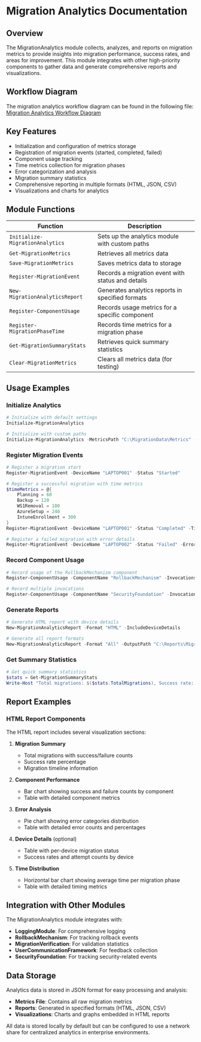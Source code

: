 # Migration Analytics Documentation

## Overview

The MigrationAnalytics module collects, analyzes, and reports on migration metrics to provide insights into migration performance, success rates, and areas for improvement. This module integrates with other high-priority components to gather data and generate comprehensive reports and visualizations.

## Workflow Diagram

The migration analytics workflow diagram can be found in the following file:
[Migration Analytics Workflow Diagram](diagrams/migration-analytics.mmd)

## Key Features

- Initialization and configuration of metrics storage
- Registration of migration events (started, completed, failed)
- Component usage tracking
- Time metrics collection for migration phases
- Error categorization and analysis
- Migration summary statistics
- Comprehensive reporting in multiple formats (HTML, JSON, CSV)
- Visualizations and charts for analytics

## Module Functions

| Function | Description |
|----------|-------------|
| `Initialize-MigrationAnalytics` | Sets up the analytics module with custom paths |
| `Get-MigrationMetrics` | Retrieves all metrics data |
| `Save-MigrationMetrics` | Saves metrics data to storage |
| `Register-MigrationEvent` | Records a migration event with status and details |
| `New-MigrationAnalyticsReport` | Generates analytics reports in specified formats |
| `Register-ComponentUsage` | Records usage metrics for a specific component |
| `Register-MigrationPhaseTime` | Records time metrics for a migration phase |
| `Get-MigrationSummaryStats` | Retrieves quick summary statistics |
| `Clear-MigrationMetrics` | Clears all metrics data (for testing) |

## Usage Examples

### Initialize Analytics

```powershell
# Initialize with default settings
Initialize-MigrationAnalytics

# Initialize with custom paths
Initialize-MigrationAnalytics -MetricsPath "C:\MigrationData\Metrics" -ReportsPath "C:\MigrationData\Reports"
```

### Register Migration Events

```powershell
# Register a migration start
Register-MigrationEvent -DeviceName "LAPTOP001" -Status "Started"

# Register a successful migration with time metrics
$timeMetrics = @{
    Planning = 60
    Backup = 120
    WS1Removal = 180
    AzureSetup = 240
    IntuneEnrollment = 300
}
Register-MigrationEvent -DeviceName "LAPTOP001" -Status "Completed" -TimeMetrics $timeMetrics

# Register a failed migration with error details
Register-MigrationEvent -DeviceName "LAPTOP002" -Status "Failed" -ErrorCategory "Network" -ErrorMessage "Failed to connect to Azure AD"
```

### Record Component Usage

```powershell
# Record usage of the RollbackMechanism component
Register-ComponentUsage -ComponentName "RollbackMechanism" -Invocations 1 -Successes 1 -Failures 0

# Record multiple invocations
Register-ComponentUsage -ComponentName "SecurityFoundation" -Invocations 5 -Successes 4 -Failures 1
```

### Generate Reports

```powershell
# Generate HTML report with device details
New-MigrationAnalyticsReport -Format "HTML" -IncludeDeviceDetails

# Generate all report formats
New-MigrationAnalyticsReport -Format "All" -OutputPath "C:\Reports\MigrationAnalytics_$(Get-Date -Format 'yyyyMMdd')"
```

### Get Summary Statistics

```powershell
# Get quick summary statistics
$stats = Get-MigrationSummaryStats
Write-Host "Total migrations: $($stats.TotalMigrations), Success rate: $($stats.SuccessRate)%"
```

## Report Examples

### HTML Report Components

The HTML report includes several visualization sections:

1. **Migration Summary**
   - Total migrations with success/failure counts
   - Success rate percentage
   - Migration timeline information

2. **Component Performance**
   - Bar chart showing success and failure counts by component
   - Table with detailed component metrics

3. **Error Analysis**
   - Pie chart showing error categories distribution
   - Table with detailed error counts and percentages

4. **Device Details** (optional)
   - Table with per-device migration status
   - Success rates and attempt counts by device

5. **Time Distribution**
   - Horizontal bar chart showing average time per migration phase
   - Table with detailed timing metrics

## Integration with Other Modules

The MigrationAnalytics module integrates with:

- **LoggingModule**: For comprehensive logging
- **RollbackMechanism**: For tracking rollback events
- **MigrationVerification**: For validation statistics
- **UserCommunicationFramework**: For feedback collection
- **SecurityFoundation**: For tracking security-related events

## Data Storage

Analytics data is stored in JSON format for easy processing and analysis:

- **Metrics File**: Contains all raw migration metrics
- **Reports**: Generated in specified formats (HTML, JSON, CSV)
- **Visualizations**: Charts and graphs embedded in HTML reports

All data is stored locally by default but can be configured to use a network share for centralized analytics in enterprise environments. 